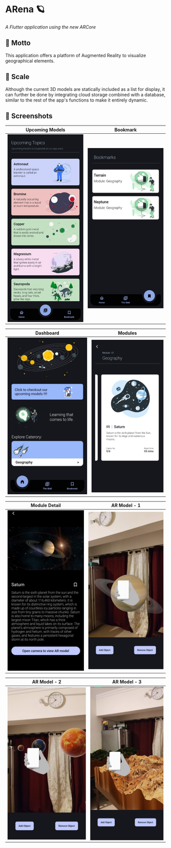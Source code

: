 
# ARena 🪐

*A Flutter application using the new ARCore* 

## 🎯 Motto 

This application offers a platform of Augmented Reality to visualize geographical elements.

## 🔺 Scale

Although the current 3D models are statically included as a list for display, it can further be done by integrating cloud storage combined with a database, similar to the rest of the app's functions to make it entirely dynamic.

## 📸 Screenshots

Upcoming Models             |  Bookmark
:-------------------------:|:----------------------:
<img src="assets/images/upcoming_topics.jpg" width=500> |  <img src="assets/images/bookmark.jpg" width=500>

Dashboard            |  Modules
:-------------------------:|:-------------------------:
![Dashboard](assets/images/dashboard.jpg)  |  ![Modules](assets/images/modules.jpg)

Module Detail            |  AR Model - 1
:-------------------------:|:-------------------------:
![Detail](assets/images/saturn_detail.jpg)  |  ![Saturn](assets/images/saturn_ar.jpg)

AR Model - 2             |  AR Model - 3
:-------------------------:|:-------------------------:
![Eclipse](assets/images/eclipse_ar.jpg)  |  ![Terrain](assets/images/terrain_ar.jpg)


